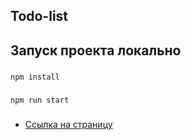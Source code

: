 ## Todo-list

## Запуск проекта локально

###

```
npm install
```

###

```
npm run start
```

###

- [Ссылка на страницу](https://aleksey-dev-crt.github.io/todo-list/)

